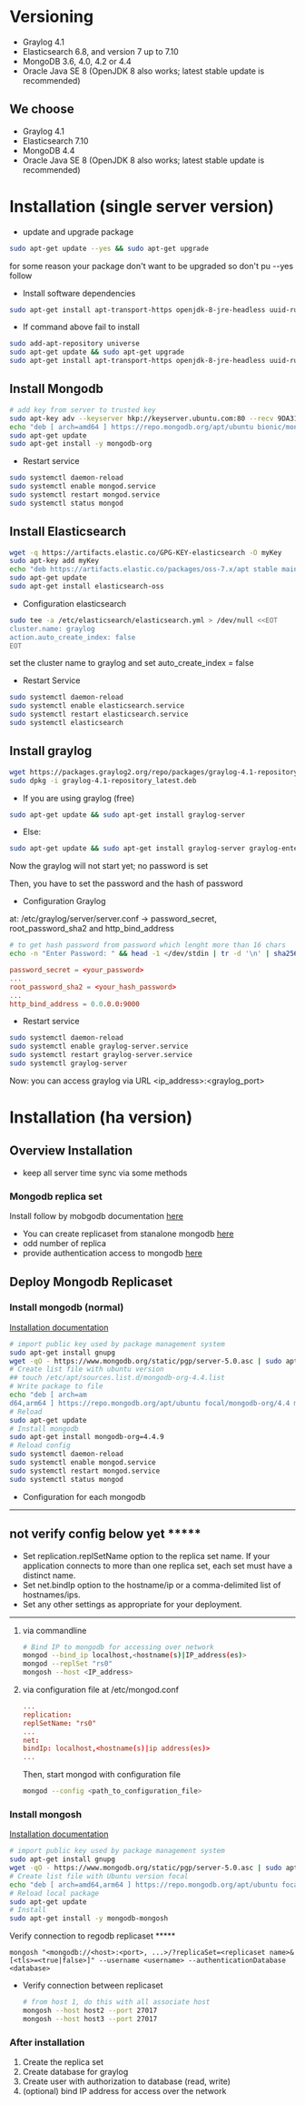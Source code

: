 # Versioning

- Graylog 4.1
- Elasticsearch 6.8, and version 7 up to 7.10
- MongoDB 3.6, 4.0, 4.2 or 4.4
- Oracle Java SE 8 (OpenJDK 8 also works; latest stable update is recommended)

## We choose

- Graylog 4.1
- Elasticsearch 7.10
- MongoDB 4.4
- Oracle Java SE 8 (OpenJDK 8 also works; latest stable update is recommended)

# Installation (single server version)

- update and upgrade package

```bash
sudo apt-get update --yes && sudo apt-get upgrade
```

for some reason your package don't want to be upgraded so don't pu --yes follow

- Install software dependencies

```bash
sudo apt-get install apt-transport-https openjdk-8-jre-headless uuid-runtime pwgen
```

- If command above fail to install

```bash
sudo add-apt-repository universe
sudo apt-get update && sudo apt-get upgrade
sudo apt-get install apt-transport-https openjdk-8-jre-headless uuid-runtime pwgen
```

## Install Mongodb

```bash
# add key from server to trusted key
sudo apt-key adv --keyserver hkp://keyserver.ubuntu.com:80 --recv 9DA31620334BD75D9DCB49F368818C72E52529D4
echo "deb [ arch=amd64 ] https://repo.mongodb.org/apt/ubuntu bionic/mongodb-org/4.0 multiverse" | sudo tee /etc/apt/sources.list.d/mongodb-org-4.0.list
sudo apt-get update
sudo apt-get install -y mongodb-org
```

- Restart service

```bash
sudo systemctl daemon-reload
sudo systemctl enable mongod.service
sudo systemctl restart mongod.service
sudo systemctl status mongod
```

## Install Elasticsearch

```bash
wget -q https://artifacts.elastic.co/GPG-KEY-elasticsearch -O myKey
sudo apt-key add myKey
echo "deb https://artifacts.elastic.co/packages/oss-7.x/apt stable main" | sudo tee -a /etc/apt/sources.list.d/elastic-7.x.list
sudo apt-get update
sudo apt-get install elasticsearch-oss
```

- Configuration elasticsearch

```bash
sudo tee -a /etc/elasticsearch/elasticsearch.yml > /dev/null <<EOT
cluster.name: graylog
action.auto_create_index: false
EOT
```

set the cluster name to graylog and set auto_create_index = false

- Restart Service

```bash
sudo systemctl daemon-reload
sudo systemctl enable elasticsearch.service
sudo systemctl restart elasticsearch.service
sudo systemctl elasticsearch
```

## Install graylog

```bash
wget https://packages.graylog2.org/repo/packages/graylog-4.1-repository_latest.deb
sudo dpkg -i graylog-4.1-repository_latest.deb
```

- If you are using graylog (free)

```bash
sudo apt-get update && sudo apt-get install graylog-server
```

- Else:

```bash
sudo apt-get update && sudo apt-get install graylog-server graylog-enterprise-plugins graylog-integrations-plugins graylog-enterprise-integrations-plugins
```

Now the graylog will not start yet; no password is set

Then, you have to set the password and the hash of password

- Configuration Graylog

at: /etc/graylog/server/server.conf -> password_secret, root_password_sha2 and http_bind_address

```bash
# to get hash password from password which lenght more than 16 chars
echo -n "Enter Password: " && head -1 </dev/stdin | tr -d '\n' | sha256sum | cut -d" " -f1
```

```conf
password_secret = <your_password>
...
root_password_sha2 = <your_hash_password>
...
http_bind_address = 0.0.0.0:9000
```

- Restart service

```bash
sudo systemctl daemon-reload
sudo systemctl enable graylog-server.service
sudo systemctl restart graylog-server.service
sudo systemctl graylog-server
```

Now: you can access graylog via URL <ip_address>:<graylog_port>

# Installation (ha version)

## Overview Installation

- keep all server time sync via some methods

### Mongodb replica set

Install follow by mobgodb documentation [here](https://docs.mongodb.com/v2.6/tutorial/deploy-replica-set-with-auth/)

- You can create replicaset from stanalone mongodb [here](https://docs.mongodb.com/manual/tutorial/convert-standalone-to-replica-set/)
- odd number of replica
- provide authentication access to mongodb [here](https://docs.mongodb.com/v2.6/tutorial/deploy-replica-set-with-auth/)

## Deploy Mongodb Replicaset

### Install mongodb (normal)

[Installation documentation](https://docs.mongodb.com/manual/installation/#std-label-tutorial-installation)

```bash
# import public key used by package management system
sudo apt-get install gnupg
wget -qO - https://www.mongodb.org/static/pgp/server-5.0.asc | sudo apt-key add -
# Create list file with ubuntu version
## touch /etc/apt/sources.list.d/mongodb-org-4.4.list
# Write package to file
echo "deb [ arch=am
d64,arm64 ] https://repo.mongodb.org/apt/ubuntu focal/mongodb-org/4.4 multiverse" | sudo tee /etc/apt/sources.list.d/mongodb-org-4.4.list
# Reload
sudo apt-get update
# Install mongodb
sudo apt-get install mongodb-org=4.4.9
# Reload config
sudo systemctl daemon-reload
sudo systemctl enable mongod.service
sudo systemctl restart mongod.service
sudo systemctl status mongod
```

- Configuration for each mongodb

---
not verify config below yet *****
--- 
- Set replication.replSetName option to the replica set name. If your application connects to more than one replica set, each set must have a distinct name.
- Set net.bindIp option to the hostname/ip or a comma-delimited list of hostnames/ips.
- Set any other settings as appropriate for your deployment.
---

1. via commandline

    ```bash
    # Bind IP to mongodb for accessing over network
    mongod --bind_ip localhost,<hostname(s)|IP_address(es)>
    mongod --replSet "rs0"
    mongosh --host <IP_address>
    ```

2. via configuration file at /etc/mongod.conf

    ```conf
    ...
    replication:
    replSetName: "rs0"
    ...
    net:
    bindIp: localhost,<hostname(s)|ip address(es)>
    ...
    ```
    Then, start mongod with configuration file 
    ```bash
    mongod --config <path_to_configuration_file>
    ```

### Install mongosh

[Installation documentation](https://docs.mongodb.com/mongodb-shell/install/#std-label-mdb-shell-install)

```bash
# import public key used by package management system
sudo apt-get install gnupg
wget -qO - https://www.mongodb.org/static/pgp/server-5.0.asc | sudo apt-key add -
# Create list file with Ubuntu version focal
echo "deb [ arch=amd64,arm64 ] https://repo.mongodb.org/apt/ubuntu focal/mongodb-org/5.0 multiverse" | sudo tee /etc/apt/sources.list.d/mongodb-org-5.0.list
# Reload local package
sudo apt-get update
# Install
sudo apt-get install -y mongodb-mongosh
```

Verify connection to regodb replicaset *****

```
mongosh "<mongodb://<host>:<port>, ...>/?replicaSet=<replicaset name>&[<tls>=<true|false>]" --username <username> --authenticationDatabase <database>
```

- Verify connection between replicaset

    ```bash
    # from host 1, do this with all associate host
    mongosh --host host2 --port 27017
    mongosh --host host3 --port 27017
    ```


### After installation

1. Create the replica set
2. Create database for graylog
3. Create user with authorization to database (read, write)
4. (optional) bind IP address for access over the network
